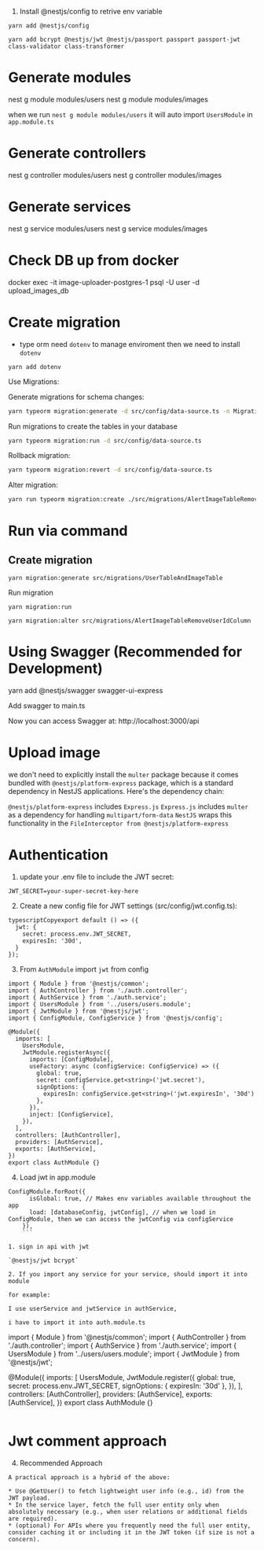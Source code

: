 1. Install @nestjs/config to retrive env variable

`yarn add @nestjs/config`

`yarn add bcrypt @nestjs/jwt @nestjs/passport passport passport-jwt class-validator class-transformer`

# Generate modules

nest g module modules/users
nest g module modules/images

when we run `nest g module modules/users` it will auto import `UsersModule` in `app.module.ts`

# Generate controllers

nest g controller modules/users
nest g controller modules/images

# Generate services

nest g service modules/users
nest g service modules/images

# Check DB up from docker

docker exec -it image-uploader-postgres-1 psql -U user -d upload_images_db

# Create migration

- type orm need `dotenv` to manage enviroment then we need to install `dotenv`

`yarn add dotenv`

Use Migrations:

Generate migrations for schema changes:

```bash
yarn typeorm migration:generate -d src/config/data-source.ts -n MigrationName
```

Run migrations to create the tables in your database

```bash
yarn typeorm migration:run -d src/config/data-source.ts
```

Rollback migration:

```bash
yarn typeorm migration:revert -d src/config/data-source.ts
```

Alter migration:

```bash
yarn run typeorm migration:create ./src/migrations/AlertImageTableRemoveUserIdColumn
```

# Run via command

## Create migration

```
yarn migration:generate src/migrations/UserTableAndImageTable
```

Run migration

```
yarn migration:run
```

```
yarn migration:alter src/migrations/AlertImageTableRemoveUserIdColumn
```

# Using Swagger (Recommended for Development)

yarn add @nestjs/swagger swagger-ui-express

Add swagger to main.ts

Now you can access Swagger at: http://localhost:3000/api

# Upload image

we don't need to explicitly install the `multer` package because it comes bundled with `@nestjs/platform-express` package, which is a standard dependency in NestJS applications.
Here's the dependency chain:

`@nestjs/platform-express` includes `Express.js`
`Express.js` includes `multer` as a dependency for handling `multipart/form-data`
`NestJS` wraps this functionality in the `FileInterceptor from @nestjs/platform-express`

# Authentication

1. update your .env file to include the JWT secret:

`JWT_SECRET=your-super-secret-key-here`

2. Create a new config file for JWT settings (src/config/jwt.config.ts):

```
typescriptCopyexport default () => ({
  jwt: {
    secret: process.env.JWT_SECRET,
    expiresIn: '30d',
  }
});
```

3. From `AuthModule` import `jwt` from config

```
import { Module } from '@nestjs/common';
import { AuthController } from './auth.controller';
import { AuthService } from './auth.service';
import { UsersModule } from '../users/users.module';
import { JwtModule } from '@nestjs/jwt';
import { ConfigModule, ConfigService } from '@nestjs/config';

@Module({
  imports: [
    UsersModule,
    JwtModule.registerAsync({
      imports: [ConfigModule],
      useFactory: async (configService: ConfigService) => ({
        global: true,
        secret: configService.get<string>('jwt.secret'),
        signOptions: {
          expiresIn: configService.get<string>('jwt.expiresIn', '30d')
        },
      }),
      inject: [ConfigService],
    }),
  ],
  controllers: [AuthController],
  providers: [AuthService],
  exports: [AuthService],
})
export class AuthModule {}
```

4. Load jwt in app.module

````
ConfigModule.forRoot({
      isGlobal: true, // Makes env variables available throughout the app
      load: [databaseConfig, jwtConfig], // when we load in ConfigModule, then we can access the jwtConfig via configService
    }),
    ```

1. sign in api with jwt

`@nestjs/jwt bcrypt`

2. If you import any service for your service, should import it into module

for example:

I use userService and jwtService in authService,

i have to import it into auth.module.ts

````

import { Module } from '@nestjs/common';
import { AuthController } from './auth.controller';
import { AuthService } from './auth.service';
import { UsersModule } from '../users/users.module';
import { JwtModule } from '@nestjs/jwt';

@Module({
imports: [
UsersModule,
JwtModule.register({
global: true,
secret: process.env.JWT_SECRET,
signOptions: { expiresIn: '30d' },
}),
],
controllers: [AuthController],
providers: [AuthService],
exports: [AuthService],
})
export class AuthModule {}

```

```

# Jwt comment approach

4. Recommended Approach

```
A practical approach is a hybrid of the above:

* Use @GetUser() to fetch lightweight user info (e.g., id) from the JWT payload.
* In the service layer, fetch the full user entity only when absolutely necessary (e.g., when user relations or additional fields are required).
* (optional) For APIs where you frequently need the full user entity, consider caching it or including it in the JWT token (if size is not a concern).
```
